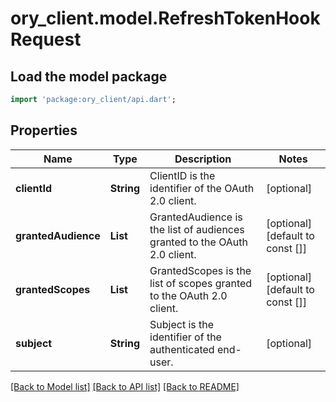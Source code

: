 # ory_client.model.RefreshTokenHookRequest

## Load the model package
```dart
import 'package:ory_client/api.dart';
```

## Properties
Name | Type | Description | Notes
------------ | ------------- | ------------- | -------------
**clientId** | **String** | ClientID is the identifier of the OAuth 2.0 client. | [optional] 
**grantedAudience** | **List<String>** | GrantedAudience is the list of audiences granted to the OAuth 2.0 client. | [optional] [default to const []]
**grantedScopes** | **List<String>** | GrantedScopes is the list of scopes granted to the OAuth 2.0 client. | [optional] [default to const []]
**subject** | **String** | Subject is the identifier of the authenticated end-user. | [optional] 

[[Back to Model list]](../README.md#documentation-for-models) [[Back to API list]](../README.md#documentation-for-api-endpoints) [[Back to README]](../README.md)


